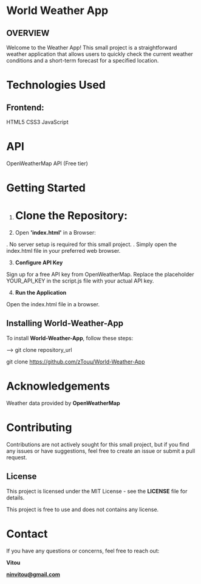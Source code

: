 #  World Weather App

## OVERVIEW

Welcome to the Weather App! This small project is a straightforward weather application that allows users to quickly check the current weather conditions and a short-term forecast for a specified location.


# Technologies Used

## Frontend:

HTML5
CSS3
JavaScript

# API

OpenWeatherMap API (Free tier)

# Getting Started

1. # Clone the Repository:


2.  Open **'index.html'** in a Browser:

. No server setup is required for this small project.
. Simply open the index.html file in your preferred web browser.

3. **Configure API Key**

Sign up for a free API key from OpenWeatherMap.
Replace the placeholder YOUR_API_KEY in the script.js file with your actual API key.

4. **Run the Application**

Open the index.html file in a browser.


## Installing World-Weather-App

To install **World-Weather-App**, follow these steps:

--> git clone repository_url

git clone https://github.com/zTouu/World-Weather-App


# Acknowledgements

Weather data provided by **OpenWeatherMap**

# Contributing

Contributions are not actively sought for this small project, but if you find any issues or have suggestions, feel free to create an issue or submit a pull request.

## License

This project is licensed under the MIT License - see the **LICENSE** file for details.

This project is free to use and does not contains any license.

# Contact

If you have any questions or concerns, feel free to reach out:

**Vitou**

**ninvitou@gmail.com**
